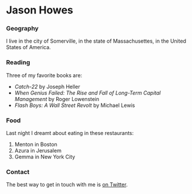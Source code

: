 # Jason Howes

### Geography

I live in the city of Somerville, in the state of Massachusettes, in the United States
of America.

### Reading

Three of my favorite books are:

- *Catch-22* by Joseph Heller
- *When Genius Failed: The Rise and Fall of Long-Term Capital Management* by Roger Lowenstein
- *Flash Boys: A Wall Street Revolt* by Michael Lewis

### Food

Last night I dreamt about eating in these restaurants:

1. Menton in Boston
2. Azura in Jerusalem
3. Gemma in New York City

### Contact

The best way to get in touch with me is [on Twitter](https://twitter.com/jasonhowes).
